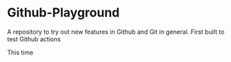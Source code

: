 # Github-Playground
A repository to try out new features in Github and Git in general. First built to test Github actions

This time
